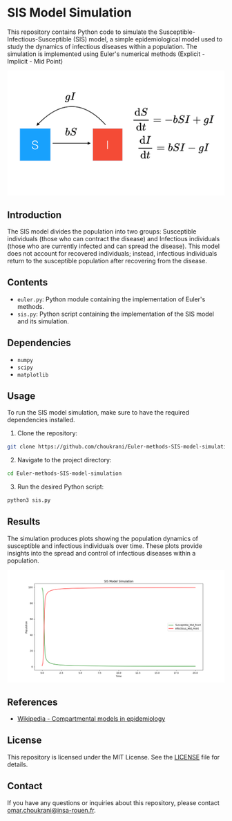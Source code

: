 # SIS Model Simulation

This repository contains Python code to simulate the Susceptible-Infectious-Susceptible (SIS) model, a simple epidemiological model used to study the dynamics of infectious diseases within a population. The simulation is implemented using Euler's numerical methods (Explicit - Implicit - Mid Point)

![SIS](/assets/img/SIS.png)


## Introduction

The SIS model divides the population into two groups: Susceptible individuals (those who can contract the disease) and Infectious individuals (those who are currently infected and can spread the disease). This model does not account for recovered individuals; instead, infectious individuals return to the susceptible population after recovering from the disease.

## Contents

- `euler.py`: Python module containing the implementation of  Euler's methods.
- `sis.py`: Python script containing the implementation of the SIS model and its simulation.

## Dependencies

- `numpy`
- `scipy`
- `matplotlib`


## Usage

To run the SIS model simulation, make sure to have the required dependencies installed.

1. Clone the repository:

```bash
git clone https://github.com/choukrani/Euler-methods-SIS-model-simulation.git
```

2. Navigate to the project directory:

```bash
cd Euler-methods-SIS-model-simulation
```

3. Run the desired Python script:

```bash
python3 sis.py
```


## Results

The simulation produces plots showing the population dynamics of susceptible and infectious individuals over time. These plots provide insights into the spread and control of infectious diseases within a population.

![Population Dynamics](/assets/img/100indv1infectious20days.png)



## References

- [Wikipedia - Compartmental models in epidemiology](https://en.wikipedia.org/wiki/Compartmental_models_in_epidemiology)


## License

This repository is licensed under the MIT License. See the [LICENSE](LICENSE) file for details.


## Contact

If you have any questions or inquiries about this repository, please contact [omar.choukrani@insa-rouen.fr](mailto:omar.choukrani@insa-rouen.fr).

